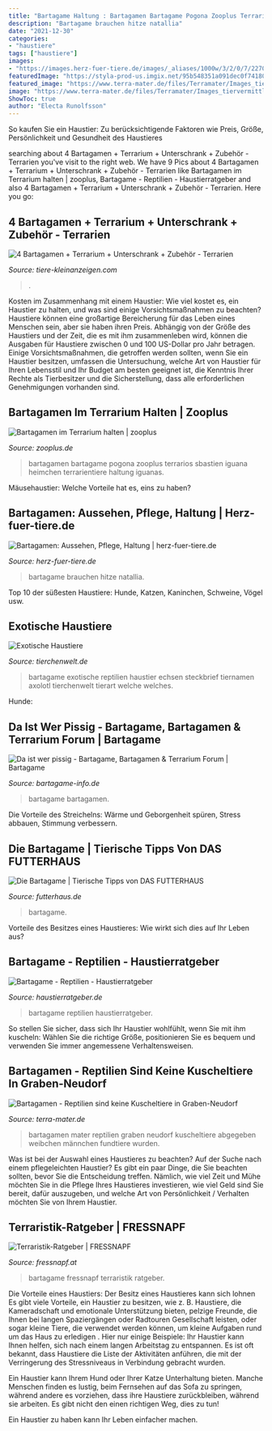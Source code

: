 ```yaml
---
title: "Bartagame Haltung : Bartagamen Bartagame Pogona Zooplus Terrarios Sbastien Iguana Heimchen Terrarientiere Haltung Iguanas"
description: "Bartagame brauchen hitze natallia"
date: "2021-12-30"
categories:
- "haustiere"
tags: ["haustiere"]
images:
- "https://images.herz-fuer-tiere.de/images/_aliases/1000w/3/2/0/7/227023-1-de-DE/Bartagame_Inline.jpg"
featuredImage: "https://styla-prod-us.imgix.net/95b548351a091dec0f7418028fd99214?w=1200&amp;h=630&amp;fit=crop&amp;crop=faces"
featured_image: "https://www.terra-mater.de/files/Terramater/Images_tiervermittlung/Vermittlung-Reptilien/Bartagamen_GrabenNeudorf/bartagame7.jpg"
image: "https://www.terra-mater.de/files/Terramater/Images_tiervermittlung/Vermittlung-Reptilien/Bartagamen_GrabenNeudorf/bartagame7.jpg"
ShowToc: true
author: "Electa Runolfsson"
---
```



So kaufen Sie ein Haustier: Zu berücksichtigende Faktoren wie Preis, Größe, Persönlichkeit und Gesundheit des Haustieres

	

		
searching about 4 Bartagamen + Terrarium + Unterschrank + Zubehör - Terrarien you've visit to the right web. We have 9 Pics about 4 Bartagamen + Terrarium + Unterschrank + Zubehör - Terrarien like Bartagamen im Terrarium halten | zooplus, Bartagame - Reptilien - Haustierratgeber and also 4 Bartagamen + Terrarium + Unterschrank + Zubehör - Terrarien. Here you go:
		
    
## 4 Bartagamen + Terrarium + Unterschrank + Zubehör - Terrarien

<img loading=lazy src="https://www.tiere-kleinanzeigen.com/export/9af45da7e740fe742baf75face6f3.jpg" onerror="this.onerror=null;this.src='https://tse3.mm.bing.net/th?id=OIP.BIMwwA3HrzcDog6rsb5eXQHaFj&amp;pid=15.1';" alt="4 Bartagamen + Terrarium + Unterschrank + Zubehör - Terrarien">

_Source: tiere-kleinanzeigen.com_

>. 

	

Kosten im Zusammenhang mit einem Haustier: Wie viel kostet es, ein Haustier zu halten, und was sind einige Vorsichtsmaßnahmen zu beachten?
Haustiere können eine großartige Bereicherung für das Leben eines Menschen sein, aber sie haben ihren Preis. Abhängig von der Größe des Haustiers und der Zeit, die es mit ihm zusammenleben wird, können die Ausgaben für Haustiere zwischen 0 und 100 US-Dollar pro Jahr betragen. Einige Vorsichtsmaßnahmen, die getroffen werden sollten, wenn Sie ein Haustier besitzen, umfassen die Untersuchung, welche Art von Haustier für Ihren Lebensstil und Ihr Budget am besten geeignet ist, die Kenntnis Ihrer Rechte als Tierbesitzer und die Sicherstellung, dass alle erforderlichen Genehmigungen vorhanden sind.

    
## Bartagamen Im Terrarium Halten | Zooplus

<img loading=lazy src="https://www.zooplus.de/magazin/wp-content/uploads/2020/05/Streifenköpfige-Bartagame.jpeg" onerror="this.onerror=null;this.src='https://tse2.mm.bing.net/th?id=OIP.J6d2SUIE0A_R2Xl0Mj7UAgHaE7&amp;pid=15.1';" alt="Bartagamen im Terrarium halten | zooplus">

_Source: zooplus.de_

>bartagamen bartagame pogona zooplus terrarios sbastien iguana heimchen terrarientiere haltung iguanas. 

	

Mäusehaustier: Welche Vorteile hat es, eins zu haben?

    
## Bartagamen: Aussehen, Pflege, Haltung | Herz-fuer-tiere.de

<img loading=lazy src="https://images.herz-fuer-tiere.de/images/_aliases/1000w/3/2/0/7/227023-1-de-DE/Bartagame_Inline.jpg" onerror="this.onerror=null;this.src='https://tse3.mm.bing.net/th?id=OIP.tXOI4gWTJFSqFxorruiubQHaE8&amp;pid=15.1';" alt="Bartagamen: Aussehen, Pflege, Haltung | herz-fuer-tiere.de">

_Source: herz-fuer-tiere.de_

>bartagame brauchen hitze natallia. 

	

Top 10 der süßesten Haustiere: Hunde, Katzen, Kaninchen, Schweine, Vögel usw.

    
## Exotische Haustiere

<img loading=lazy src="https://www.tierchenwelt.de/images/stories/haustiere/reptilien/bartagame_steckbrief_l.jpg" onerror="this.onerror=null;this.src='https://tse3.mm.bing.net/th?id=OIP.apyep5jPLnUaHoFwfVtVtQHaE8&amp;pid=15.1';" alt="Exotische Haustiere">

_Source: tierchenwelt.de_

>bartagame exotische reptilien haustier echsen steckbrief tiernamen axolotl tierchenwelt tierart welche welches. 

	

Hunde:

    
## Da Ist Wer Pissig - Bartagame, Bartagamen &amp; Terrarium Forum | Bartagame

<img loading=lazy src="http://s1.up.picr.de/5454369.jpg" onerror="this.onerror=null;this.src='https://tse2.mm.bing.net/th?id=OIP.SL5zdQiiDtLZliqiBasvdQHaE8&amp;pid=15.1';" alt="Da ist wer pissig - Bartagame, Bartagamen &amp; Terrarium Forum | Bartagame">

_Source: bartagame-info.de_

>bartagame bartagamen. 

	

Die Vorteile des Streichelns: Wärme und Geborgenheit spüren, Stress abbauen, Stimmung verbessern.

    
## Die Bartagame | Tierische Tipps Von DAS FUTTERHAUS

<img loading=lazy src="https://styla-prod-us.imgix.net/95b548351a091dec0f7418028fd99214?w=1200&amp;h=630&amp;fit=crop&amp;crop=faces" onerror="this.onerror=null;this.src='https://tse3.mm.bing.net/th?id=OIP.PhzvdzErAOLlEpP4IQe-xAHaD4&amp;pid=15.1';" alt="Die Bartagame | Tierische Tipps von DAS FUTTERHAUS">

_Source: futterhaus.de_

>bartagame. 

	

Vorteile des Besitzes eines Haustieres: Wie wirkt sich dies auf Ihr Leben aus?

    
## Bartagame - Reptilien - Haustierratgeber

<img loading=lazy src="https://www.haustierratgeber.de/wp-content/uploads/2016/03/40673875_xxl.jpg" onerror="this.onerror=null;this.src='https://tse2.mm.bing.net/th?id=OIP.DYGnby8Cy0SYDj9wgCQEywHaE7&amp;pid=15.1';" alt="Bartagame - Reptilien - Haustierratgeber">

_Source: haustierratgeber.de_

>bartagame reptilien haustierratgeber. 

	

So stellen Sie sicher, dass sich Ihr Haustier wohlfühlt, wenn Sie mit ihm kuscheln: Wählen Sie die richtige Größe, positionieren Sie es bequem und verwenden Sie immer angemessene Verhaltensweisen.

    
## Bartagamen - Reptilien Sind Keine Kuscheltiere In Graben-Neudorf

<img loading=lazy src="https://www.terra-mater.de/files/Terramater/Images_tiervermittlung/Vermittlung-Reptilien/Bartagamen_GrabenNeudorf/bartagame7.jpg" onerror="this.onerror=null;this.src='https://tse2.mm.bing.net/th?id=OIP.41_hvMgDckFTYS4U0nMM-gHaE8&amp;pid=15.1';" alt="Bartagamen - Reptilien sind keine Kuscheltiere in Graben-Neudorf">

_Source: terra-mater.de_

>bartagamen mater reptilien graben neudorf kuscheltiere abgegeben weibchen männchen fundtiere wurden. 

	

Was ist bei der Auswahl eines Haustieres zu beachten?
Auf der Suche nach einem pflegeleichten Haustier? Es gibt ein paar Dinge, die Sie beachten sollten, bevor Sie die Entscheidung treffen. Nämlich, wie viel Zeit und Mühe möchten Sie in die Pflege Ihres Haustieres investieren, wie viel Geld sind Sie bereit, dafür auszugeben, und welche Art von Persönlichkeit / Verhalten möchten Sie von Ihrem Haustier.

    
## Terraristik-Ratgeber | FRESSNAPF

<img loading=lazy src="https://media.os.fressnapf.com/cms/2020/07/Ratgeber_Terra_bartagame_1200x527.jpg" onerror="this.onerror=null;this.src='https://tse3.mm.bing.net/th?id=OIP.xkVabcfm76GVvrkbyiYJPgHaDQ&amp;pid=15.1';" alt="Terraristik-Ratgeber | FRESSNAPF">

_Source: fressnapf.at_

>bartagame fressnapf terraristik ratgeber. 

	

Die Vorteile eines Haustiers: Der Besitz eines Haustieres kann sich lohnen
Es gibt viele Vorteile, ein Haustier zu besitzen, wie z. B. Haustiere, die Kameradschaft und emotionale Unterstützung bieten, pelzige Freunde, die Ihnen bei langen Spaziergängen oder Radtouren Gesellschaft leisten, oder sogar kleine Tiere, die verwendet werden können, um kleine Aufgaben rund um das Haus zu erledigen . Hier nur einige Beispiele:
Ihr Haustier kann Ihnen helfen, sich nach einem langen Arbeitstag zu entspannen. Es ist oft bekannt, dass Haustiere die Liste der Aktivitäten anführen, die mit der Verringerung des Stressniveaus in Verbindung gebracht wurden.

Ein Haustier kann Ihrem Hund oder Ihrer Katze Unterhaltung bieten. Manche Menschen finden es lustig, beim Fernsehen auf das Sofa zu springen, während andere es vorziehen, dass ihre Haustiere zurückbleiben, während sie arbeiten. Es gibt nicht den einen richtigen Weg, dies zu tun!

Ein Haustier zu haben kann Ihr Leben einfacher machen.

